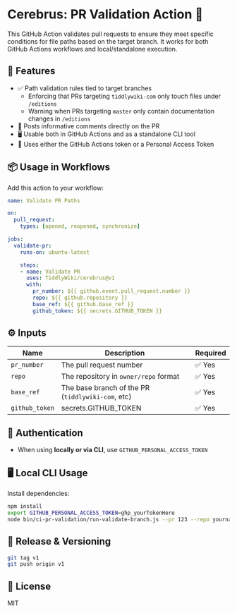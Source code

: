 # Cerebrus: PR Validation Action :dog:

This GitHub Action validates pull requests to ensure they meet specific conditions for file paths based on the target branch. It works for both GitHub Actions workflows and local/standalone execution.

## 🔧 Features

- ✅ Path validation rules tied to target branches
  - Enforcing that PRs targeting `tiddlywiki-com` only touch files under `/editions`
  - Warning when PRs targeting `master` only contain documentation changes in `/editions`
- 🔁 Posts informative comments directly on the PR
- 🖥️ Usable both in GitHub Actions and as a standalone CLI tool
- 🔐 Uses either the GitHub Actions token or a Personal Access Token

## 📦 Usage in Workflows

Add this action to your workflow:

```yaml
name: Validate PR Paths

on:
  pull_request:
    types: [opened, reopened, synchronize]

jobs:
  validate-pr:
    runs-on: ubuntu-latest

    steps:
    - name: Validate PR
      uses: TiddlyWiki/cerebrus@v1
      with:
        pr_number: ${{ github.event.pull_request.number }}
        repo: ${{ github.repository }}
        base_ref: ${{ github.base_ref }}
        github_token: ${{ secrets.GITHUB_TOKEN }}
```

## ⚙️ Inputs

| Name          | Description                                       | Required |
|---------------|---------------------------------------------------|----------|
| `pr_number`   | The pull request number                           | ✅ Yes   |
| `repo`        | The repository in `owner/repo` format             | ✅ Yes   |
| `base_ref`    | The base branch of the PR (`tiddlywiki-com`, etc) | ✅ Yes   |
| `github_token`| secrets.GITHUB_TOKEN                              | ✅ Yes   |

## 🔐 Authentication
- When using **locally or via CLI**, use `GITHUB_PERSONAL_ACCESS_TOKEN`

## 🖥️ Local CLI Usage

Install dependencies:

```bash
npm install
export GITHUB_PERSONAL_ACCESS_TOKEN=ghp_yourTokenHere
node bin/ci-pr-validation/run-validate-branch.js --pr 123 --repo yourname/yourrepo
```

## 🔄 Release & Versioning

```bash
git tag v1
git push origin v1
```

## 📄 License

MIT
